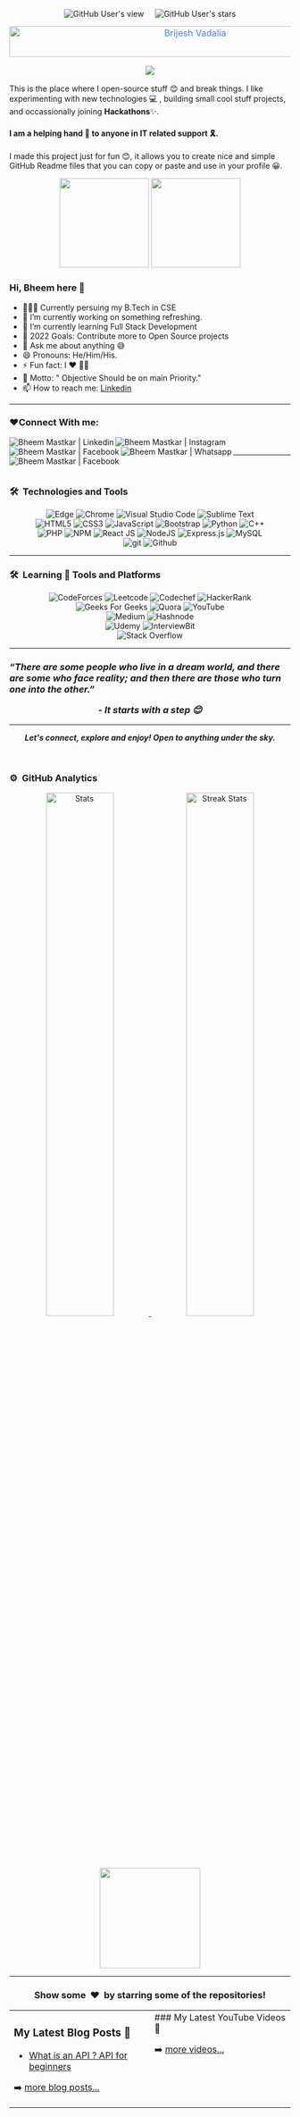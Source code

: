 <p align="center"> 
  <img alt="GitHub User's view" src="https://komarev.com/ghpvc/?username=bheem2510">&nbsp;&nbsp;&nbsp;&nbsp;
  <img alt="GitHub User's stars" src="https://img.shields.io/github/stars/bheem2510?color=yellow&label=%20Stars%20">
</p>
<div style=" font-size: medium; color: #447ff7" align=center>

  
  
<img src="https://readme-typing-svg.herokuapp.com?font=Kaushan+Script&size=40&duration=3500&color=447FF7&background=FFFFFF00&center=true&vCenter=true&width=650&height=55&lines=Hello!+It's+Bheem+Mastkar+%F0%9F%91%8B%F0%9F%8F%BB;I+am+a+Web+Developer+%F0%9F%A7%91%F0%9F%8F%BB%E2%80%8D%F0%9F%92%BB;I+am+from+India+%F0%9F%87%AE%F0%9F%87%B3;I+have+expertise+%F0%9F%93%88;In+building+frontend+infrastructures+%E2%9A%99%EF%B8%8F" alt="Brijesh Vadalia" width="650" height="55">

<p  align="center">
<img src="https://user-images.githubusercontent.com/73097560/115834477-dbab4500-a447-11eb-908a-139a6edaec5c.gif">             
<br>
</div>
This is the place where I open-source stuff 😊 and break things. I like experimenting with new technologies 💻 , building small cool stuff projects, and occassionally joining <b>Hackathons</b>✨.
 
#### I am a helping hand 🤝 to anyone in IT related support 🎗️.
I made this project just for fun 😊, it allows you to create nice and simple GitHub Readme files that you can copy or paste and use in your profile 😀.
<p align="center"> <img src="https://octodex.github.com/images/daftpunktocat-thomas.gif" height="160px" width="160px"> <img src="https://octodex.github.com/images/daftpunktocat-guy.gif" height="160px" width="160px"> </p>

### Hi, Bheem here 👋 
- 👨🏻‍🎓 Currently persuing my B.Tech in CSE
- 🔭 I’m currently working on something refreshing.
- 🌱 I’m currently learning Full Stack Development
- 🥅 2022 Goals: Contribute more to Open Source projects
- 💬 Ask me about anything 😅
- 😄 Pronouns: He/Him/His.
- ⚡ Fun fact: I ❤️ 👨‍💻
- 🤺 Motto:  " Objective Should be on main Priority." 
- 📫 How to reach me: <a href="https://www.linkedin.com/in/bheem-mastkar-4510371ba">Linkedin</a>

---
### ❤️Connect With me:
  
  <a href="https://www.linkedin.com/in/bheem-mastkar-4510371ba" target="_blank">
  <img align="left" alt="Bheem Mastkar | Linkedin" src="https://img.shields.io/badge/LinkedIn-0077B5?style=for-the-badge&logo=linkedin&logoColor=white"/>
  
  <a href="https://www.instagram.com/_real_bheem/" target="_blank">
   <img align="left" alt="Bheem Mastkar | Instagram" src="https://img.shields.io/badge/Instagram-E4405F?style=for-the-badge&logo=instagram&logoColor=white"/>
  </a>
  
  
  <a href="https://www.facebook.com/bheem.mastkar/" target="_blank">
   <img align="left" alt="Bheem Mastkar | Facebook" src="https://img.shields.io/badge/Facebook-1877F2?style=for-the-badge&logo=facebook&logoColor=white"/>
  </a>
  
  <a href="https://www.wa.me/12093054340?" target="_blank">
   <img align="left" alt="Bheem Mastkar | Whatsapp" src="https://img.shields.io/badge/Whatsapp-%234ea94b?style=for-the-badge&logo=whatsapp&logoColor=white"/>
  </a>
  
  <a href="https://gmail.com" target="_blank">
   <img align="left" alt="Bheem Mastkar | Facebook" src="https://img.shields.io/badge/Gmail-D14836?style=for-the-badge&logo=gmail&logoColor=white"/>
  </a>
  </br>
  
  ---
  
</br> 
  
   ### 🛠 &nbsp;Technologies and Tools

<p  align="center">
<img  alt="Edge"  src="https://img.shields.io/badge/Edge-0078D7?style=for-the-badge&logo=Microsoft-edge&logoColor=white"/>
<img  alt="Chrome"  src="https://img.shields.io/badge/Google%20Chrome-4285F4?style=for-the-badge&logo=GoogleChrome&logoColor=white"/>
<img  alt="Visual Studio Code"  src="https://img.shields.io/badge/Visual Studio Code-0078d7.svg?style=for-the-badge&logo=visual-studio-code&logoColor=white"/>
<img  alt="Sublime Text"  src="https://img.shields.io/badge/sublime_text-%23575757.svg?style=for-the-badge&logo=sublime-text&logoColor=important"/>
  <br>
<img  alt="HTML5"  src="https://img.shields.io/badge/html5-%23E34F26.svg?style=for-the-badge&logo=html5&logoColor=white"/>
<img  alt="CSS3"  src="https://img.shields.io/badge/css3-%231572B6.svg?style=for-the-badge&logo=css3&logoColor=white"/>
<img  alt="JavaScript"  src="https://img.shields.io/badge/javascript-%23323330.svg?style=for-the-badge&logo=javascript&logoColor=%23F7DF1E"/>
<img  alt="Bootstrap"  src="https://img.shields.io/badge/bootstrap-%23563D7C.svg?style=for-the-badge&logo=bootstrap&logoColor=white"/>
<img  alt="Python"  src="https://img.shields.io/badge/python-%2314354C.svg?style=for-the-badge&logo=python&logoColor=white"/>
<img  alt="C++"  src="https://img.shields.io/badge/C++-%23777BB4.svg?style=for-the-badge&logo=C++&logoColor=white"/>
<br>
  <img alt="PHP"  src="https://img.shields.io/badge/php-%23777BB4.svg?style=for-the-badge&logo=php&logoColor=white"/>
  <img  alt="NPM"  src="https://img.shields.io/badge/NPM-%23000000.svg?style=for-the-badge&logo=npm&logoColor=white"/>
  <img  alt="React JS"  src="https://img.shields.io/badge/react-%2320232a.svg?style=for-the-badge&logo=react&logoColor=%2361DAFB"/>
  <img  alt="NodeJS"  src="https://img.shields.io/badge/node.js-6DA55F?style=for-the-badge&logo=node.js&logoColor=white"/>
  <img  alt="Express.js"  src="https://img.shields.io/badge/express.js-%23404d59.svg?style=for-the-badge&logo=express&logoColor=%2361DAFB"/>
  <img  alt="MySQL"  src="https://img.shields.io/badge/MySql-%234ea94b.svg?style=for-the-badge&logo=mysql&logoColor=white"/>
<br>
<img  alt="git"  src="https://img.shields.io/badge/GIT-%23E34F26.svg?style=for-the-badge&logo=git&logoColor=white"/>
<img  alt="Github"  src="https://img.shields.io/badge/github-%23000000.svg?style=for-the-badge&logo=github&logoColor=white"/>
<!-- <img  alt="Canva"  src="https://img.shields.io/badge/Canva-%2300C4CC.svg?style=for-the-badge&logo=Canva&logoColor=white"/> -->
 <br>
<!-- <img  alt="Figma"  src="https://img.shields.io/badge/figma-%23F24E1E.svg?style=for-the-badge&logo=figma&logoColor=white"/> -->
</p>
 
 ---
 
 ### 🛠 &nbsp;Learning 📝 Tools and Platforms

<p  align="center">
<img  alt="CodeForces"  src="https://img.shields.io/badge/CodeForces-grey?style=for-the-badge&logo=CodeForces&logoColor=15B8E6"/>
<img  alt="Leetcode"  src="https://img.shields.io/badge/Leetcode-%230056D2.svg?style=for-the-badge&logo=Leetcode&logoColor=white"/>
<img  alt="Codechef"  src="https://img.shields.io/badge/codechef-%23123.svg?&style=for-the-badge&logo=codechef&logoColor=green"/>
<img  alt="HackerRank"  src="https://img.shields.io/badge/-Hacker rank-2EC866?style=for-the-badge&logo=HackerRank&logoColor=white"/>
 <br>
<img  alt="Geeks For Geeks"  src="https://img.shields.io/badge/-Geeks for Geeks-%23123?style=for-the-badge&logo=geeksforgeeks&logoColor=green"/>
<img  alt="Quora"  src="https://img.shields.io/badge/Quora-%23B92B27.svg?style=for-the-badge&logo=Quora&logoColor=white"/>
<img  alt="YouTube"  src="https://img.shields.io/badge/YouTube-%23B92B27?style=for-the-badge&logo=YouTuabe&logoColor=white"/>
<br>
<img  alt="Medium"  src="https://img.shields.io/badge/Medium-%23123?style=for-the-badge&logo=Medium&logoColor=white"/>
<img  alt="Hashnode"  src="https://img.shields.io/badge/Hashnode-000000?style=for-the-badge&logo=Hashnode&logoColor=green"/>
<br>
<img  alt="Udemy"  src="https://img.shields.io/badge/Udemy-A435F0?style=for-the-badge&logo=Udemy&logoColor=white"/>
<img  alt="InterviewBit"  src="https://img.shields.io/badge/-InterviewBit-FE7A16?style=for-the-badge&logo=InterviewBit&logoColor=white"/>
  <br>
<img  alt="Stack Overflow"  src="https://img.shields.io/badge/-Stack overflow-%23F24E1E?style=for-the-badge&logo=stack-overflow&logoColor=white"/>

<!-- <img  alt="Codepen"  src="https://img.shields.io/badge/Codepen-000000?style=for-the-badge&logo=codepen&logoColor=white"/>
<img  alt="Codewars"  src="https://img.shields.io/badge/Codewars-B1361E?style=for-the-badge&logo=codewars&logoColor=grey"/> -->
</p>

<!-- <a href="http://www.github.com/bheem2510"><img src="https://activity-graph.herokuapp.com/graph?username=bheem2510&bg_color=1c1917&color=10b981&line=a855f7&point=10b981&area_color=1c1917&area=true&hide_border=true&custom_title=Bheem's%20Contribution%20Graph" alt="GitHub Commits Graph" /></a> -->


 ---
<p align = "">
<h3><I>“There are some people who live in a dream world, and there are some who face reality; and then there are those who turn one into the other.”</I>
  <p align = "center"><I> - It starts with a step 😊 </I></h3><p>
</p>

---

<p align = "center">
  <I><B>Let's connect, explore and enjoy! Open to anything under the sky.</B></I>
</p>

<br>

### ⚙️ &nbsp;GitHub Analytics

<p align="center">
  <a href="https://github-readme-stats.vercel.app">
        <img width="49%" alt="Stats" src="https://github-readme-stats.vercel.app/api?&count_private=true&include_all_commits=true&username=bheem2510&theme=onedark&custom_title=GitHub+Stats&hide_border=true"/>
    </a>
    <a href="https://github-readme-streak-stats.herokuapp.com">
        <img width="49%" alt="Streak Stats" src="https://github-readme-streak-stats.herokuapp.com/?user=bheem2510&theme=onedark&hide_border=true"/>
    </a>
  <p align="center" >  <img height="180em" src="https://github-readme-stats-eight-theta.vercel.app/api/top-langs/?username=bheem2510&layout=compact&langs_count=8&theme=algolia"/>
</p>
</p>

---

[youtube]: https://youtube.com/
[Hashnode]: https://hashnode.com/@bheem2510
[gmail]: https://gmail.com
[linkedin]: https://www.linkedin.com/in/bheem-mastkar-4510371ba
[Medium]: https://medium.com/@bheem2510
[Facebook]: https://www.facebook.com/bheem.mastkar
<h3 align="center">Show some &nbsp;❤️&nbsp; by starring some of the repositories!</h3>

<table><tr><td valign="top" width="50%">

### My Latest Blog Posts 🌱
<!-- BLOG-POST-LIST:START -->
- [What is an API ? API for beginners](https://bheem2510.hashnode.dev/what-is-an-api-api-101)
<!-- BLOG-POST-LIST:END -->
➡️ [more blog posts...](https://hashnode.com/@bheem2510/)
</td>
<td valign="top" width="50%">
### My Latest YouTube Videos 🌱
<!-- YOUTUBE:START -->
<!-- - [Beginner's guide to Hacktoberfest 2021 ](https://www.youtube.com/watch?v=xBPFzXa9Fio) -->

<!-- YOUTUBE:END -->
➡️ [more videos...](https://www.youtube.com/)
</td>


